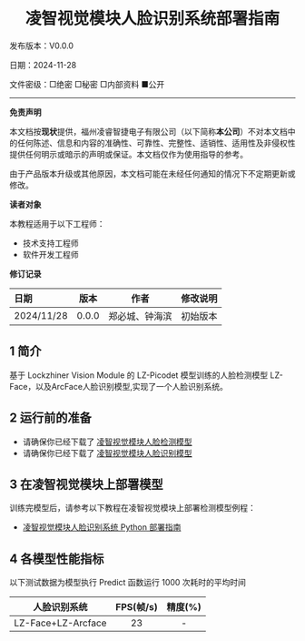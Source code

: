 <h1 align="center">凌智视觉模块人脸识别系统部署指南</h1>

发布版本：V0.0.0

日期：2024-11-28

文件密级：□绝密 □秘密 □内部资料 ■公开  

---

**免责声明**  

本文档按**现状**提供，福州凌睿智捷电子有限公司（以下简称**本公司**）不对本文档中的任何陈述、信息和内容的准确性、可靠性、完整性、适销性、适用性及非侵权性提供任何明示或暗示的声明或保证。本文档仅作为使用指导的参考。  

由于产品版本升级或其他原因，本文档可能在未经任何通知的情况下不定期更新或修改。  

**读者对象**  

本教程适用于以下工程师：  

- 技术支持工程师  
- 软件开发工程师  

**修订记录**  

| **日期**     | **版本** | **作者** | **修改说明** |
|:-----------| -------- |--------| ------------ |
| 2024/11/28 | 0.0.0    | 郑必城、钟海滨    | 初始版本     |

## 1 简介

基于 Lockzhiner Vision Module 的 LZ-Picodet 模型训练的人脸检测模型 LZ-Face，以及ArcFace人脸识别模型,实现了一个人脸识别系统。

## 2 运行前的准备

* 请确保你已经下载了 [凌智视觉模块人脸检测模型](https://gitee.com/LockzhinerAI/LockzhinerVisionModule/releases/download/v0.0.3/LZ-Face.rknn)
* 请确保你已经下载了 [凌智视觉模块人脸识别模型](https://gitee.com/LockzhinerAI/LockzhinerVisionModule/releases/download/v0.0.0/LZ-ArcFace.rknn)

## 3 在凌智视觉模块上部署模型

训练完模型后，请参考以下教程在凌智视觉模块上部署检测模型例程：

<!-- * [凌智视觉模块检测模型 C++ 部署指南](./cpp/README.md) -->
* [凌智视觉模块人脸识别系统 Python 部署指南](./python/README.md)

## 4 各模型性能指标

以下测试数据为模型执行 Predict 函数运行 1000 次耗时的平均时间

|       人脸识别系统       | FPS(帧/s) | 精度(%) |
|:------------------:|:--------:|:----:|
| LZ-Face+LZ-Arcface |    23    |   -   |